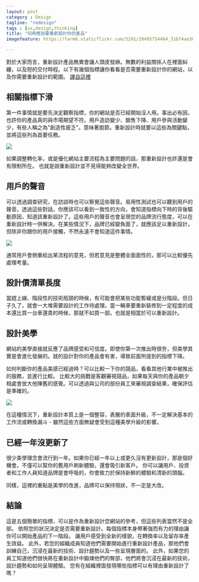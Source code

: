 ```yaml
---
layout: post
category : Design
tagline: "redesign"
tags : [ux,design,thinking]
title: "何時應該要重新設計你的產品"
imagefeature: https://farm6.staticflickr.com/5291/29495754464_31b74aa36f_o.png

---
```


對於大家而言，重新設計產品無異會讓人頭皮發麻。無數的利益關係人在裡面糾纏，以及短的交付時程。以下有幾個指標讓你看看是否需要重新設計你的網站，以及你需要重新設計的範圍。
[譯自這裡](https://www.smashingmagazine.com/2011/12/clear-indications-time-to-redesign/)


## 相關指標下滑
第一件事情就是要先決定觀察指標，你的網站是否已經開始沒人用。事出必有因，也許你的產品真的與市場期望不符。用戶造訪變少、銷售下降、用戶參與活動變少，有些人稱之為"創造性疲乏"。意味著脫節。重新設計時就要以這些為關鍵點，並將這些列為首要任務。

![](https://farm6.staticflickr.com/5601/30818179891_9dec705c58_o.jpg)

如果調整轉化率，或是優化網站主要流程為主要問題的話，那重新設計也許還是會有限制所在。
也就是說重新設計並不見得能夠改變全世界。

## 用戶的聲音
可以透過調查研究，在訪談時也可以察覺這些聲音。易用性測試也可以聽到用戶的聲音。透過這些對話，你應該可以看到一致性的方向，會知道指標向下時的背後驅動原因，知道該重新設計了。這些用戶的聲音也會呈現您的品牌流行態度，可以在重新設計時一併解決。在某些情況下，品牌已經變負面了，就應該足以重新設計，但除非你跟你的用戶接觸，不然永遠不會知道這件事情。

![](https://farm6.staticflickr.com/5727/30870430086_e099aa2a39_o.png)


通常用戶會側重給出某流程的意見，但若意見是整體全面面性的，那可以比較優先處理考量。

## 設計債清單長度
當趕上線、階段性的技術瓶頸的時候，有可能會把某些功能暫緩或是分階段。但日子久了，就會一大堆需要設計的工作待處理。當一輛車要重新裝修到一定程度的成本還比買一台車還貴的時候，那就不如買一部。也就是相當於可以重新設計。

## 設計美學
網站的美學直接就反應了品牌感受和可信度。即使你第一次推出時很夯，但美學其實是會進化發展的。就的設計對你的產品會有害，導致前面所提到的指標下降。

如何判斷你的產品美感已經過時？可以比較一下你的競品，看看其他行業中被推出的服務，並進行比較。
比較大的挑戰是客觀審視競品，如果每天與你的產品朝夕相處會放大他陳舊的感覺。可以透過與公司的部份員工來審視調查結果，確保評估是準確的。

![](https://farm6.staticflickr.com/5335/30818200001_ea613ed5b6_o.png)

在這種情況下，重新設計本質上是一個整容，表層的表面升級，不一定解決基本的工作流或轉換漏斗 - 雖然這些方面無疑會受到這種美學升級的影響。


## 已經一年沒更新了

很少美學理念會流行到一年。如果你已經一年以上或更久沒有更新設計，那是個好機會。不僅可以幫你的舊用戶刷新體驗，還會吸引新客戶。
你可以讓用戶、投資者和工作人員知道品牌是會呼吸的，你會致力於保持新鮮的體驗和清新的頭腦。

同樣，這裡的重點是美學的改進，品牌可以保持現狀，不一定是大改。


## 結論

這是五個簡單的指標，可以是作為重新設計您網站的參考，但這些列表當然不是全部。 依照您的狀況決定是否需要重新設計。每個指標本身帶著強而有力的理由讓你可以開始產品的下一階段。
讓用戶感受到全新的樣貌，在轉換率以及留存率產生效益。
此外，若您的組織成員知道他們需要開始進行重新設計產品，那他們會訓練自己，沉浸在最新的技術、設計趨勢以及一些呈現層面的。
此外，如果您的員工知道他們很快將在重新設計中鍛煉他們的臀部，他們將會沉浸在最新的技術，設計趨勢和如何呈現體驗。
您有在組織裡面發現哪些指標可以有理由重新設計了嗎？

